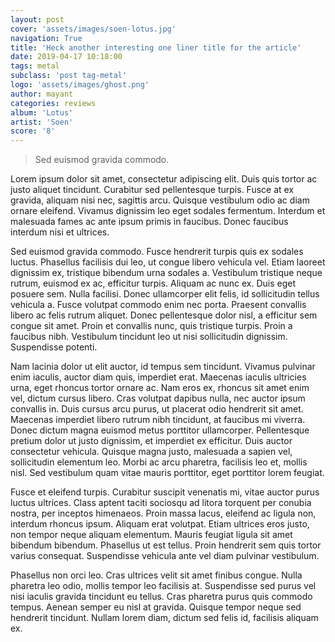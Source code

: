 ```yaml
---
layout: post
cover: 'assets/images/soen-lotus.jpg'
navigation: True
title: 'Heck another interesting one liner title for the article'
date: 2019-04-17 10:18:00
tags: metal
subclass: 'post tag-metal'
logo: 'assets/images/ghost.png'
author: mayant
categories: reviews
album: 'Lotus'
artist: 'Soen'
score: '8'
---
```


> Sed euismod gravida commodo.

Lorem ipsum dolor sit amet, consectetur adipiscing elit. Duis quis tortor ac justo aliquet tincidunt. Curabitur sed pellentesque turpis. Fusce at ex gravida, aliquam nisi nec, sagittis arcu. Quisque vestibulum odio ac diam ornare eleifend. Vivamus dignissim leo eget sodales fermentum. Interdum et malesuada fames ac ante ipsum primis in faucibus. Donec faucibus interdum nisi et ultrices.

Sed euismod gravida commodo. Fusce hendrerit turpis quis ex sodales luctus. Phasellus facilisis dui leo, ut congue libero vehicula vel. Etiam laoreet dignissim ex, tristique bibendum urna sodales a. Vestibulum tristique neque rutrum, euismod ex ac, efficitur turpis. Aliquam ac nunc ex. Duis eget posuere sem. Nulla facilisi. Donec ullamcorper elit felis, id sollicitudin tellus vehicula a. Fusce volutpat commodo enim nec porta. Praesent convallis libero ac felis rutrum aliquet. Donec pellentesque dolor nisl, a efficitur sem congue sit amet. Proin et convallis nunc, quis tristique turpis. Proin a faucibus nibh. Vestibulum tincidunt leo ut nisi sollicitudin dignissim. Suspendisse potenti.

Nam lacinia dolor ut elit auctor, id tempus sem tincidunt. Vivamus pulvinar enim iaculis, auctor diam quis, imperdiet erat. Maecenas iaculis ultricies urna, eget rhoncus tortor ornare ac. Nam eros ex, rhoncus sit amet enim vel, dictum cursus libero. Cras volutpat dapibus nulla, nec auctor ipsum convallis in. Duis cursus arcu purus, ut placerat odio hendrerit sit amet. Maecenas imperdiet libero rutrum nibh tincidunt, at faucibus mi viverra. Donec dictum magna euismod metus porttitor ullamcorper. Pellentesque pretium dolor ut justo dignissim, et imperdiet ex efficitur. Duis auctor consectetur vehicula. Quisque magna justo, malesuada a sapien vel, sollicitudin elementum leo. Morbi ac arcu pharetra, facilisis leo et, mollis nisl. Sed vestibulum quam vitae mauris porttitor, eget porttitor lorem feugiat.

Fusce et eleifend turpis. Curabitur suscipit venenatis mi, vitae auctor purus luctus ultrices. Class aptent taciti sociosqu ad litora torquent per conubia nostra, per inceptos himenaeos. Proin massa lacus, eleifend ac ligula non, interdum rhoncus ipsum. Aliquam erat volutpat. Etiam ultrices eros justo, non tempor neque aliquam elementum. Mauris feugiat ligula sit amet bibendum bibendum. Phasellus ut est tellus. Proin hendrerit sem quis tortor varius consequat. Suspendisse vehicula ante vel diam pulvinar vestibulum.

Phasellus non orci leo. Cras ultrices velit sit amet finibus congue. Nulla pharetra leo odio, mollis tempor leo facilisis at. Suspendisse sed purus vel nisi iaculis gravida tincidunt eu tellus. Cras pharetra purus quis commodo tempus. Aenean semper eu nisl at gravida. Quisque tempor neque sed hendrerit tincidunt. Nullam lorem diam, dictum sed felis id, facilisis aliquam ex. 
